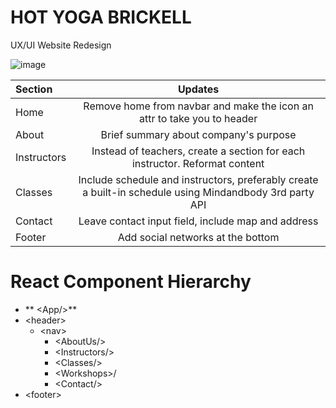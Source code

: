 # HOT YOGA BRICKELL 
UX/UI Website Redesign

![image](https://user-images.githubusercontent.com/20978259/67951790-8b408780-fbc2-11e9-9f6d-5e43b9cc8371.png)

| Section | Updates| 
| :---         |     :---:      |      
| Home  | Remove home from navbar and make the icon an attr to take you to header |
| About     | Brief summary about company's purpose |
| Instructors | Instead of teachers, create a section for each instructor. Reformat content|
|Classes| Include schedule and instructors, preferably create a built-in schedule using Mindandbody 3rd party API|     
| Contact| Leave contact input field, include map and address |
| Footer|Add social networks at the bottom| 


# React Component Hierarchy
* ** \<App/>**
* \<header>
  * \<nav>
    * \<AboutUs/>
    * \<Instructors/>
    * \<Classes/>
    * \<Workshops>/
    * \<Contact/>
* \<footer>


